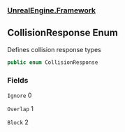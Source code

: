 ### [UnrealEngine.Framework](./UnrealEngine-Framework.md 'UnrealEngine.Framework')
## CollisionResponse Enum
Defines collision response types  
```csharp
public enum CollisionResponse
```
### Fields
<a name='CollisionResponse-Ignore'></a>
`Ignore` 0  
  
  
<a name='CollisionResponse-Overlap'></a>
`Overlap` 1  
  
  
<a name='CollisionResponse-Block'></a>
`Block` 2  
  
  
